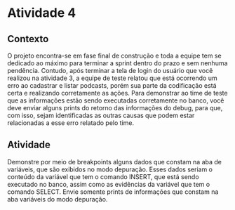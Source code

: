 # Atividade 4
 
## Contexto
O projeto encontra-se em fase final de construção e toda a equipe tem se dedicado ao máximo para terminar a sprint dentro do prazo e sem nenhuma pendência. Contudo, após terminar a tela de login do usuário que você realizou na atividade 3, a equipe de teste relatou que está ocorrendo um erro ao cadastrar e listar podcasts, porém sua parte da codificação está certa e realizando corretamente as ações. Para demonstrar ao time de teste que as informações estão sendo executadas corretamente no banco, você deve enviar alguns prints do retorno das informações do debug, para que, com isso, sejam identificadas as outras causas que podem estar relacionadas a esse erro relatado pelo time.
 
## Atividade
Demonstre por meio de breakpoints alguns dados que constam na aba de variáveis, que são exibidos no modo depuração. Esses dados seriam o conteúdo da variável que tem o comando INSERT, que está sendo executado no banco, assim como as evidências da variável que tem o comando SELECT. Envie somente prints de informações que constam na aba variáveis do modo depuração.
